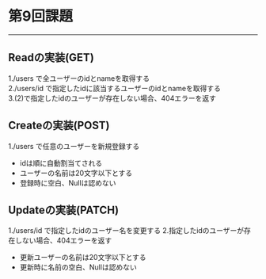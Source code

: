 # 第9回課題

***

## Readの実装(GET)

1./users で全ユーザーのidとnameを取得する  
2./users/id で指定したidに該当するユーザーのidとnameを取得する  
3.(2)で指定したidのユーザーが存在しない場合、404エラーを返す

## Createの実装(POST)

1./users で任意のユーザーを新規登録する

* idは順に自動割当てされる
* ユーザーの名前は20文字以下とする
* 登録時に空白、Nullは認めない

## Updateの実装(PATCH)

1./users/id で指定したidのユーザー名を変更する
2.指定したidのユーザーが存在しない場合、404エラーを返す

* 更新ユーザーの名前は20文字以下とする
* 更新時に名前の空白、Nullは認めない

